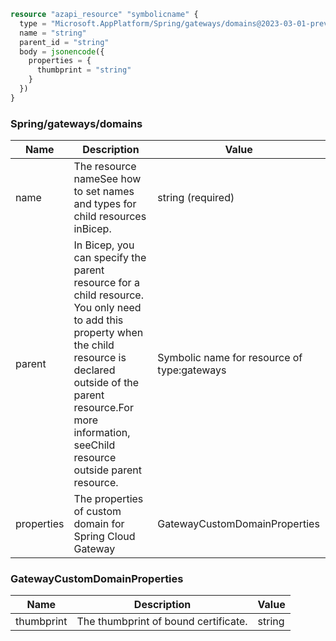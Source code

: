 ```terraform
resource "azapi_resource" "symbolicname" {
  type = "Microsoft.AppPlatform/Spring/gateways/domains@2023-03-01-preview"
  name = "string"
  parent_id = "string"
  body = jsonencode({
    properties = {
      thumbprint = "string"
    }
  })
}

```

### Spring/gateways/domains

| Name | Description | Value |
|-|-|-|
| name | The resource nameSee how to set names and types for child resources inBicep. | string (required) |
| parent | In Bicep, you can specify the parent resource for a child resource. You only need to add this property when the child resource is declared outside of the parent resource.For more information, seeChild resource outside parent resource. | Symbolic name for resource of type:gateways |
| properties | The properties of custom domain for Spring Cloud Gateway | GatewayCustomDomainProperties |


### GatewayCustomDomainProperties

| Name | Description | Value |
|-|-|-|
| thumbprint | The thumbprint of bound certificate. | string |


